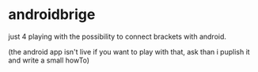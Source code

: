 androidbrige
============

just 4 playing with the possibility to connect brackets with android.

(the android app isn't live if you want to play with that, ask than i puplish it and write a small howTo)

